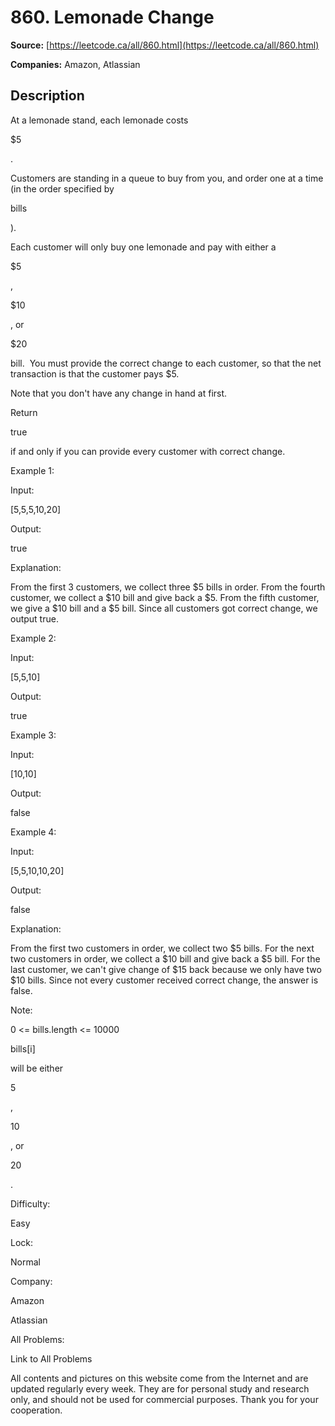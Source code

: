 # 860. Lemonade Change

**Source:** [https://leetcode.ca/all/860.html](https://leetcode.ca/all/860.html)

**Companies:** Amazon, Atlassian

## Description

At a lemonade stand, each lemonade costs

$5

.

Customers are standing in a queue to buy from you, and order one at a time (in the order
        specified by

bills

).

Each customer will only buy one lemonade and pay with either a

$5

,

$10

,
        or

$20

bill.  You must provide the correct change to each customer, so
        that the net transaction is that the customer pays $5.

Note that you don't have any change in hand at first.

Return

true

if and only if you can provide every customer with correct
        change.

Example 1:

Input:

[5,5,5,10,20]

Output:

true

Explanation:

From the first 3 customers, we collect three $5 bills in order.
From the fourth customer, we collect a $10 bill and give back a $5.
From the fifth customer, we give a $10 bill and a $5 bill.
Since all customers got correct change, we output true.

Example 2:

Input:

[5,5,10]

Output:

true

Example 3:

Input:

[10,10]

Output:

false

Example 4:

Input:

[5,5,10,10,20]

Output:

false

Explanation:

From the first two customers in order, we collect two $5 bills.
For the next two customers in order, we collect a $10 bill and give back a $5 bill.
For the last customer, we can't give change of $15 back because we only have two $10 bills.
Since not every customer received correct change, the answer is false.

Note:

0 <= bills.length <= 10000

bills[i]

will be either

5

,

10

, or

20

.

Difficulty:

Easy

Lock:

Normal

Company:

Amazon

Atlassian

All Problems:

Link to All Problems

All contents and pictures on this website come from the Internet and are updated regularly every week. They are for personal study and research only, and should not be used for commercial purposes. Thank you for your cooperation.

